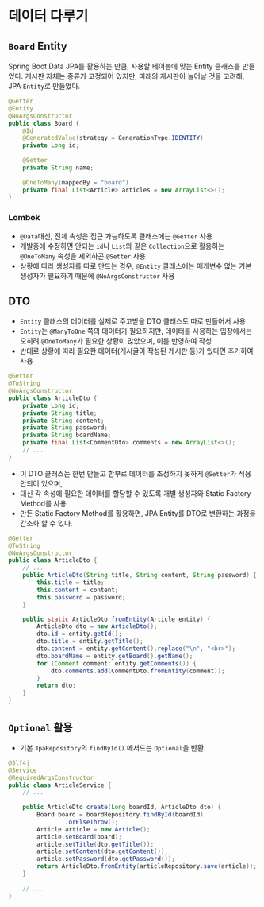 # 데이터 다루기

## `Board` Entity

Spring Boot Data JPA를 활용하는 만큼, 사용할 테이블에 맞는 Entity 클래스를 만들었다.
게시판 자체는 종류가 고정되어 있지만, 미래의 게시판이 늘어날 것을 고려해, JPA `Entity`로 만들었다.

```java
@Getter
@Entity
@NoArgsConstructor
public class Board {
    @Id
    @GeneratedValue(strategy = GenerationType.IDENTITY)
    private Long id;
    
    @Setter
    private String name;
    
    @OneToMany(mappedBy = "board")
    private final List<Article> articles = new ArrayList<>();
}
```

### Lombok

- `@Data`대신, 전체 속성은 접근 가능하도록 클래스에는 `@Getter` 사용
- 개발중에 수정하면 안되는 `id`나 `List`와 같은 `Collection`으로 활용하는 `@OneToMany` 속성을 제외하곤 `@Setter` 사용
- 상황에 따라 생성자를 따로 만드는 경우, `@Entity` 클래스에는 매개변수 없는 기본 생성자가 필요하기 때문에 `@NoArgsConstructor` 사용

## DTO

- `Entity` 클래스의 데이터를 실제로 주고받을 DTO 클래스도 따로 만들어서 사용
- `Entity`는 `@ManyToOne` 쪽의 데이터가 필요하지만, 데이터를 사용하는 입장에서는 오히려 `@OneToMany`가 필요한 상황이 많았으며, 이를 반영하여 작성
- 반대로 상황에 따라 필요한 데이터(게시글이 작성된 게시판 등)가 있다면 추가하여 사용

```java
@Getter
@ToString
@NoArgsConstructor
public class ArticleDto {
    private Long id;
    private String title;
    private String content;
    private String password;
    private String boardName;
    private final List<CommentDto> comments = new ArrayList<>();
    // ...
}
```

- 이 DTO 클래스는 한번 만들고 함부로 데이터를 조정하지 못하게 `@Setter`가 적용 안되어 있으며,
- 대신 각 속성에 필요한 데이터를 할당할 수 있도록 개별 생성자와 Static Factory Method를 사용
- 만든 Static Factory Method를 활용하면, JPA Entity를 DTO로 변환하는 과정을 간소화 할 수 있다.

```java
@Getter
@ToString
@NoArgsConstructor
public class ArticleDto {
    // ...
    public ArticleDto(String title, String content, String password) {
        this.title = title;
        this.content = content;
        this.password = password;
    }

    public static ArticleDto fromEntity(Article entity) {
        ArticleDto dto = new ArticleDto();
        dto.id = entity.getId();
        dto.title = entity.getTitle();
        dto.content = entity.getContent().replace("\n", "<br>");
        dto.boardName = entity.getBoard().getName();
        for (Comment comment: entity.getComments()) {
            dto.comments.add(CommentDto.fromEntity(comment));
        }
        return dto;
    }
}
```

## `Optional` 활용

- 기본 `JpaRepository`의 `findById()` 메서드는 `Optional`을 반환

```java
@Slf4j
@Service
@RequiredArgsConstructor
public class ArticleService {
    // ...
    
    public ArticleDto create(Long boardId, ArticleDto dto) {
        Board board = boardRepository.findById(boardId)
                .orElseThrow();
        Article article = new Article();
        article.setBoard(board);
        article.setTitle(dto.getTitle());
        article.setContent(dto.getContent());
        article.setPassword(dto.getPassword());
        return ArticleDto.fromEntity(articleRepository.save(article));
    }
    
    // ...
}
```
